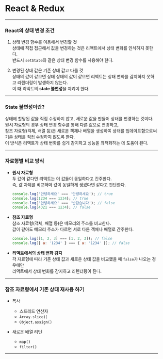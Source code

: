 # **React & Redux**

---

### **React의 상태 변경 조건**

1. 상태 변경 함수를 이용해서 변경할 것  
   상태에 직접 접근해서 값을 변경하는 것은 리액트에서 상태 변화를 인식하지 못한다.  
   반드시 `setState`와 같은 상태 변경 함수를 사용해야 한다.

2. 변경된 상태 값은 기존 상태 값고 다를 것  
   상태의 값이 같으면 상태 상태의 값이 같으면 리액트는 상태 변화를 감지하지 못하고 리렌더링이 발생하지 않는다.  
   이 때 리액트의 **state 불변성**을 지켜야 한다.

---

### **State 불변성이란?**

상태에 할당된 값을 직접 수정하지 않고, 새로운 값을 만들어 상태를 변경하는 것이다.  
원시 자료형의 경우 상태 변경 함수를 통해 다른 값으로 변경하고,  
참조 자료형(객체, 배열 등)은 새로운 객체나 배열을 생성하여 상태를 업데이트함으로써  
기존 상태를 직접 수정하지 않도록 한다.  
이 방식은 리액트가 상태 변화를 쉽게 감지하고 성능을 최적화하는 데 도움이 된다.

---

### **자료형별 비교 방식**

- **원시 자료형**  
  두 값이 같다면 리액트는 이 값들이 동일하다고 간주한다.  
  즉, 값 자체를 비교하며 값이 동일하게 생겼다면 같다고 판단한다.

  ```js
  console.log('안녕하세요' === '안녕하세요'); // true
  console.log(1234 === 1234); // true
  console.log('안녕하세요' === '반갑습니다'); // false
  console.log(4321 === 1234); // false
  ```

- **참조 자료형**  
  참조 자료형(객체, 배열 등)은 메모리의 주소를 비교한다.  
  값이 같아도 메모리 주소가 다르면 서로 다른 객체나 배열로 간주한다.

  ```js
  console.log([1, 2, 3] === [1, 2, 3]); // false
  console.log({ a: '1234' } === { a: '1234' }); // false
  ```

- **리액트에서의 상태 변화 감지**  
  각 자료형에 따라 기존 상태 값과 새로운 상태 값을 비교했을 때 `false`가 나오는 경우에만  
  리액트에서 상태 변화를 감지하고 리렌더링이 된다.

---

### **참조 자료형에서 기존 상태 재사용 하기**

- 복사

  - 스프레드 연산자
  - `Array.slice()`
  - `Object.assign()`

- 새로운 배열 리턴

  - `map()`
  - `filter()`

---
